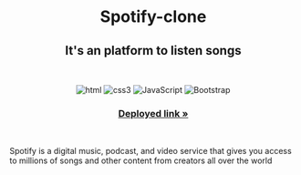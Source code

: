 <h1 align="center">Spotify-clone</h1> 

<h2 align="center">It's an platform to listen songs</h2>


<br />
<p align="center">
    <img src="https://img.shields.io/badge/HTML5-E34F26?style=for-the-badge&logo=html5&logoColor=white" alt="html"/>
    <img src="https://img.shields.io/badge/CSS3-1572B6?style=for-the-badge&logo=css3&logoColor=white" alt="css3"/> 
    <img src="https://img.shields.io/badge/JavaScript-323330?style=for-the-badge&logo=javascript&logoColor=F7DF1E" alt="JavaScript" />
    <img src ="https://img.shields.io/badge/bootstrap-%23563D7C.svg?style=for-the-badge&logo=bootstrap&logoColor=white" alt="Bootstrap"/>
</p>

<h3 align="center"><a href="https://reliable-sawine-d325a7.netlify.app/"><strong>Deployed link »</strong></a></h3>
  
  <br/>
  
  Spotify is a digital music, podcast, and video service that gives you access to millions of songs and other content from creators all over the world

